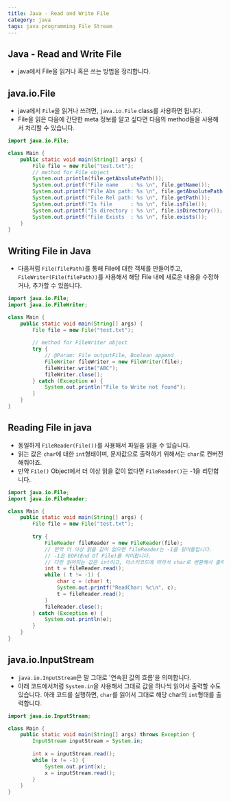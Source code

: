 ```yaml
---
title: Java - Read and Write File
category: java 
tags: java programming File Stream
---
```


## Java - Read and Write File

- java에서 File을 읽거나 혹은 쓰는 방법을 정리합니다.

## java.io.File

- java에서 `File`을 읽거나 쓰려면, `java.io.File` class를 사용하면 됩니다.
- File을 읽은 다음에 간단한 meta 정보를 알고 싶다면 다음의 method들을 사용해서 처리할 수 있습니다.

```java
import java.io.File;

class Main {
    public static void main(String[] args) {
        File file = new File("test.txt");
        // method for File object
        System.out.println(file.getAbsolutePath());
        System.out.printf("File name    : %s \n", file.getName());
        System.out.printf("File Abs path: %s \n", file.getAbsolutePath());
        System.out.printf("File Rel path: %s \n", file.getPath());
        System.out.printf("Is file      : %s \n", file.isFile());
        System.out.printf("Is directory : %s \n", file.isDirectory());
        System.out.printf("File Exists  : %s \n", file.exists());
    }
}
```

## Writing File in Java 

- 다음처럼 `File(filePath)`를 통해 File에 대한 객체를 만들어주고, `FileWriter(File(filePath))`를 사용해서 해당 File 내에 새로운 내용을 수정하거나, 추가할 수 있씁니다.

```java
import java.io.File;
import java.io.FileWriter;

class Main {
    public static void main(String[] args) {
        File file = new File("test.txt");
        
        // method for FileWriter object
        try {
            // @Param: File outputFile, Boolean append
            FileWriter fileWriter = new FileWriter(file);
            fileWriter.write("ABC");
            fileWriter.close();
        } catch (Exception e) {
            System.out.println("File to Write not found");
        }
    }
}
```

## Reading File in java

- 동일하게 `FileReader(File())`를 사용해서 파일을 읽을 수 있습니다.
- 읽는 값은 `char`에 대한 `int`형태이며, 문자값으로 출력하기 위해서는 `char`로 컨버전해줘야죠.
- 만약 `File()` Object에서 더 이상 읽을 값이 없다면 `FileReader()`는 -1을 리턴합니다.

```java
import java.io.File;
import java.io.FileReader;

class Main {
    public static void main(String[] args) {
        File file = new File("test.txt");
        
        try {
            FileReader fileReader = new FileReader(file);
            // 만약 더 이상 읽을 값이 없으면 fileReader는 -1을 읽어들입니다.
            // -1은 EOF(End Of File)를 의미합니다.
            // 다만 읽어지는 값은 int이고, 아스키코드에 따라서 char로 변환해서 출력해야죠.
            int t = fileReader.read();
            while ( t != -1) {
                char c = (char) t;
                System.out.printf("ReadChar: %c\n", c);
                t = fileReader.read();
            }
            fileReader.close();
        } catch (Exception e) {
            System.out.println(e);
        }
    }
}
```

## java.io.InputStream 

- `java.io.InputStream`은 말 그대로 '연속된 값의 흐름'을 의미합니다.
- 아래 코드에서처럼 `System.in`을 사용해서 그대로 값을 하나씩 읽어서 출력할 수도 있습니다. 아래 코드를 실행하면, `char`를 읽어서 그대로 해당 char의 `int`형태를 출력합니다.

```java
import java.io.InputStream;

class Main {
    public static void main(String[] args) throws Exception {
        InputStream inputStream = System.in;
        
        int x = inputStream.read();
        while (x != -1) {
            System.out.print(x);
            x = inputStream.read();
        }
    }
}
```
